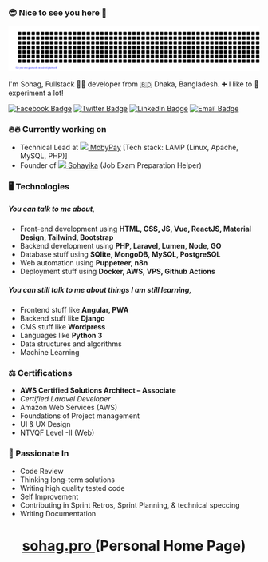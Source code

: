 ### 😎 Nice to see you here 👋

![gitartwork](gitartwork.svg)

I'm Sohag, Fullstack 🧑‍💻️ developer from 🇧🇩 Dhaka, Bangladesh. ➕ I like to 🥼 experiment a lot! 

[![Facebook Badge](https://img.shields.io/badge/-shuvo575-1877F2?style=flat-square&labelColor=1877F2&logo=facebook&logoColor=white&link=https://facebook.com/shuvo575)](https://facebook.com/shuvo575) [![Twitter Badge](https://img.shields.io/badge/-@shuvo575-1ca0f1?style=flat-square&labelColor=1ca0f1&logo=twitter&logoColor=white&link=https://twitter.com/shuvo575)](https://twitter.com/shuvo575) [![Linkedin Badge](https://img.shields.io/badge/-shuvopro-blue?style=flat-square&logo=Linkedin&logoColor=white&link=https://www.linkedin.com/in/shuvopro/)](https://www.linkedin.com/in/shuvopro/) [![Email Badge](https://img.shields.io/badge/-Email-c14438?style=flat-square&logo=Gmail&logoColor=white&link=mailto:sohag.web.dev@gmail.com)](mailto:sohag.web.dev@gmail.com)

### 🔥🔥 Currently working on
- Technical Lead at [![](https://app.mobypay.my/img/mobypay-logo.png) MobyPay](https://app.mobypay.my)   [Tech stack: LAMP (Linux, Apache, MySQL, PHP)]
- Founder of [![](https://sohayika.com/icons/icon-36.png) Sohayika](https://sohayika.com) (Job Exam Preparation Helper)

### 🖥 Technologies

##### You can talk to me about,
- Front-end development using **HTML, CSS, JS, Vue, ReactJS, Material Design, Tailwind, Bootstrap**
- Backend development using **PHP, Laravel, Lumen, Node, GO**
- Database stuff using **SQlite, MongoDB, MySQL, PostgreSQL**
- Web automation using **Puppeteer, n8n**
- Deployment stuff using **Docker, AWS, VPS, Github Actions**

##### You can still talk to me about things I am still learning,
- Frontend stuff like **Angular, PWA**
- Backend stuff like **Django**
- CMS stuff like **Wordpress**
- Languages like **Python 3**
- Data structures and algorithms
- Machine Learning

### ⚖️ Certifications
- **AWS Certified Solutions Architect – Associate**
- *Certified Laravel Developer*
- Amazon Web Services (AWS)
- Foundations of Project management
- UI & UX Design
- NTVQF Level -II (Web)

### 🐜 Passionate In
- Code Review
- Thinking long-term solutions
- Writing high quality tested code
- Self Improvement
- Contributing in Sprint Retros, Sprint Planning, & technical speccing
- Writing Documentation


<h1 align="center"> 
<a href="https://sohag.pro/"> sohag.pro </a> (Personal Home Page)
</h1>
